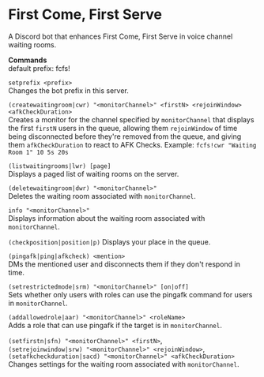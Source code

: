 First Come, First Serve
===

A Discord bot that enhances First Come, First Serve in voice channel waiting rooms. 

**__Commands__**  
default prefix: fcfs!

`setprefix <prefix>`  
Changes the bot prefix in this server.

`(createwaitingroom|cwr) "<monitorChannel>" <firstN> <rejoinWindow> <afkCheckDuration>`  
Creates a monitor for the channel specified by `monitorChannel` that displays the first `firstN` users in the queue, allowing them `rejoinWindow` of time being disconnected before they\'re removed from the queue, and giving them `afkCheckDuration` to react to AFK Checks.
Example: `fcfs!cwr "Waiting Room 1" 10 5s 20s`

`(listwaitingrooms|lwr) [page]`  
Displays a paged list of waiting rooms on the server.

`(deletewaitingroom|dwr) "<monitorChannel>"`  
Deletes the waiting room associated with `monitorChannel`.

`info "<monitorChannel>"`  
Displays information about the waiting room associated with `monitorChannel`.

`(checkposition|position|p)`
Displays your place in the queue.

`(pingafk|ping|afkcheck) <mention>`  
DMs the mentioned user and disconnects them if they don\'t respond in time.

`(setrestrictedmode|srm) "<monitorChannel>" [on|off]`  
Sets whether only users with roles can use the pingafk command for users in `monitorChannel`.

`(addallowedrole|aar) "<monitorChannel>" <roleName>`  
Adds a role that can use pingafk if the target is in `monitorChannel`.

`(setfirstn|sfn) "<monitorChannel>" <firstN>`,  
`(setrejoinwindow|srw) "<monitorChannel>" <rejoinWindow>`,  
`(setafkcheckduration|sacd) "<monitorChannel>" <afkCheckDuration>`  
Changes settings for the waiting room associated with `monitorChannel`.
